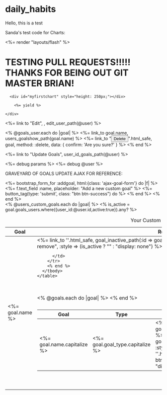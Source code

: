 # daily_habits

Hello, this is a test

Sanda's test code for Charts:

<body>
    <div class="container">
    <%= render "layouts/flash" %>
      <h1>TESTING PULL REQUESTS!!!!! THANKS FOR BEING OUT GIT MASTER BRIAN!</h1>

      <div id="myfirstchart" style="height: 250px;"></div>

<script>

new Morris.Line({
  // ID of the element in which to draw the chart.
  element: 'myfirstchart',

  // Chart data records -- each entry in this array corresponds to a point on
  // the chart.
  data: [
    { year: '2008', value: 20 },
    { year: '2009', value: 10 },
    { year: '2010', value: 5 },
    { year: '2011', value: 5 },
    { year: '2012', value: 20 }
  ],

  // The name of the data record attribute that contains x-values.
  xkey: 'year',

  // A list of names of data record attributes that contain y-values.
  ykeys: ['value'],

  // Labels for the ykeys -- will be displayed when you hover over the
  // chart.

  labels: ['Value']
});

</script>

        <%= yield %>

    </div>
  </body>
</html>




  <%= link to "Edit", , edit_user_path(@user) %>

  <% @goals_user.each do |goal| %>
    <tr>
      <td><%= link_to goal.name, users_goalshow_path(goal.name) %></td>
      <td><%= link_to "<button type='button' class='btn btn-primary'>Delete</button>".html_safe, goal, method: :delete, data: { confirm: 'Are you sure?' } %></td>
    </tr>
  <% end %>
  <!-- List out the goals, collection boxes, maybe change to radio buttons later-->

  <%= link to "Update Goals", user_id_goals_path(@user) %>

<%= debug params %>
<%= debug @user %>


GRAVEYARD OF GOALS UPDATE AJAX FOR REFERENCE:










  <div class="row text-center">
    <%= bootstrap_form_for :addgoal, html:{class: 'ajax-goal-form'} do |f| %>
    <%= f.text_field :name, placeholder: "Add a new custom goal" %>
    <%= button_tag(type: 'submit', class: "btn btn-success") do %>
      <i class="glyphicon glyphicon-ok"></i>
    <% end %>
    <% end %>
  </div>
  <div class="col-xs-6 col-xs-offset-3">
    <table class="table table-striped">
      <caption class="text-center">Your Custom Goals</caption>
      <thead>
        <tr>
          <th>Goal</th>
          <th>Remove</th>
        </tr>
      </thead>
      <tbody>
        <% @users_custom_goals.each do |goal| %>
        <tr>
           <% is_active = goal.goals_users.where({user_id:@user.id,active:true}).any? %>
          <td><%= goal.name %></td>
          <td>
            <%= link_to '<span class="glyphicon glyphicon-remove"></span>'.html_safe, goal_inactive_path(:id => goal.id), :class => "btn btn-danger ajax-goal-custom-remove", :style => (is_active ? "" : "display: none") %>

          </td>
        </tr>
        <% end %>
      </tbody>
    </table>

  </div>
  <br><br>

  <div class="col-xs-6 col-xs-offset-3">
    <table class="table table-striped">
      <caption class="text-center"></caption>
      <thead>
        <tr>
          <th>Goal</th>
          <th>Type</th>
          <th></th>
        </tr>
      </thead>
      <tbody>
        <% @goals.each do |goal| %>
        <tr class="goal-row goal-type-<%= goal.goal_type.gsub(/\s+/, '-') %>">
          <td><%= goal.name.capitalize %></td>
          <td><%= goal.goal_type.capitalize %></td>
          <td>
          <% is_active = goal.goals_users.where({user_id:@user.id,active:true}).any? %>
            <%= link_to '<span class="glyphicon glyphicon-remove"></span>'.html_safe, goal_inactive_path(:id => goal.id), :class => "btn btn-danger ajax-goal-add-remove", :style => (is_active ? "" : "display: none") %>
            <%= link_to '<span class="glyphicon glyphicon-ok"></span>'.html_safe, goal_update_path(:id => goal.id), :class => "btn btn-success ajax-goal-add-remove", :style => (is_active ? "display: none" : "")  %>
          </td>
        </tr>
        <% end %>
      </tbody>
    </table>
  </div>
  <br><br>


</div>

<!--
1) ajax delete (make goals inactive) button (within table row)
2) form for custom create and make that ajax so it appears in the list of goals
3) goals add drop down with hardcoded goals (ability to select dropdown and add them to goals list)
5) counting the goals as you select prepopulated goals
-->
